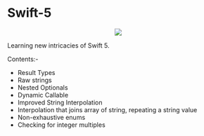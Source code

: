 # Swift-5


<p align="center">
<img src="https://img.shields.io/badge/Swift-5.0-green.svg" />
</p>

Learning new intricacies of Swift 5.

<p>Contents:- </p>



- Result Types
- Raw strings
- Nested Optionals
- Dynamic Callable
- Improved String Interpolation
- Interpolation that joins array of string, repeating a string value 
- Non-exhaustive enums 
- Checking for integer multiples
